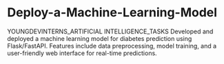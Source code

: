 # Deploy-a-Machine-Learning-Model
YOUNGDEVINTERNS_ARTIFICIAL INTELLIGENCE_TASKS
Developed and deployed a machine learning model for diabetes prediction using Flask/FastAPI. Features include data preprocessing, model training, and a user-friendly web interface for real-time predictions.

